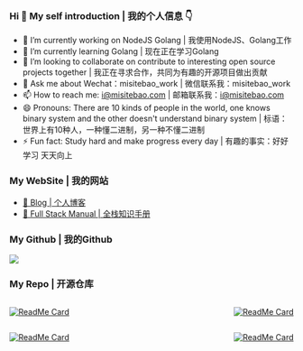 ### Hi 👋 My self introduction | 我的个人信息 👇

<!-- ![](https://cdn.jsdelivr.net/gh/misitebao/misitebao@master/img/top_logo.png) -->

* 🔭 I’m currently working on NodeJS Golang | 我使用NodeJS、Golang工作
* 🌱 I’m currently learning Golang | 现在正在学习Golang
* 👯 I’m looking to collaborate on contribute to interesting open source projects together | 我正在寻求合作，共同为有趣的开源项目做出贡献
* 💬 Ask me about Wechat：misitebao_work | 微信联系我：misitebao_work
* 📫 How to reach me: i@misitebao.com | 邮箱联系我：i@misitebao.com
* 😄 Pronouns: There are 10 kinds of people in the world, one knows binary system and the other doesn't understand binary system | 标语：世界上有10​​种人，一种懂二进制，另一种不懂二进制
* ⚡ Fun fact: Study hard and make progress every day | 有趣的事实：好好学习 天天向上

<!-- - 🤔 Hasakei -->

### My WebSite | 我的网站

* [🤔 Blog | 个人博客](https://blog.misitebao.com)
* [🤔 Full Stack Manual | 全栈知识手册](https://book.misitebao.com)

### My Github | 我的Github

![](https://github-readme-stats.vercel.app/api?username=misitebao&show_icons=true)

### My Repo | 开源仓库

<div style="display: flex; flex-direction: row; flex-wrap: nowrap; justify-content: space-between; ">

[![ReadMe Card](https://github-readme-stats.vercel.app/api/pin/?username=gogf&repo=gf)](https://github.com/gogf/gf)

[![ReadMe Card](https://github-readme-stats.vercel.app/api/pin/?username=misitebao&repo=template-multi-page-vue-ssr)](https://github.com/misitebao/template-multi-page-vue-ssr)

</div>

<div style="display: flex; flex-direction: row; flex-wrap: nowrap; justify-content: space-between; ">

[![ReadMe Card](https://github-readme-stats.vercel.app/api/pin/?username=misitebao&repo=full-stack-manual)](https://github.com/misitebao/full-stack-manual)

[![ReadMe Card](https://github-readme-stats.vercel.app/api/pin/?username=misitebao&repo=quality-repository)](https://github.com/misitebao/quality-repository)

</div>

